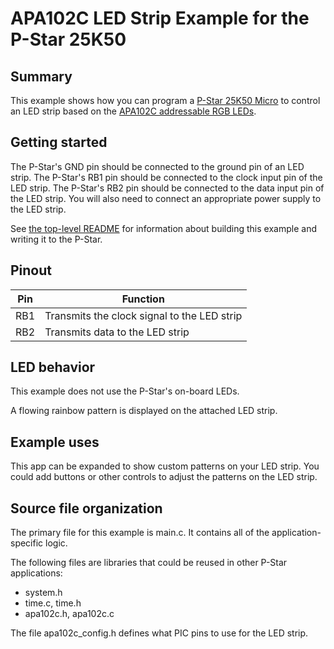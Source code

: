 # APA102C LED Strip Example for the P-Star 25K50

## Summary

This example shows how you can program a [P-Star 25K50 Micro][pstar25m] to
control an LED strip based on the [APA102C addressable RGB LEDs][cat].


## Getting started

The P-Star's GND pin should be connected to the ground pin of an LED strip.
The P-Star's RB1 pin should be connected to the clock input pin of the LED strip.
The P-Star's RB2 pin should be connected to the data input pin of the LED strip.
You will also need to connect an appropriate power supply to the LED strip.

See [the top-level README](../README.md) for information about building this
example and writing it to the P-Star.


## Pinout

| Pin | Function                                        |
|-----|-------------------------------------------------|
| RB1 | Transmits the clock signal to the LED strip     |
| RB2 | Transmits data to the LED strip                 |


## LED behavior

This example does not use the P-Star's on-board LEDs.

A flowing rainbow pattern is displayed on the attached LED strip.


## Example uses

This app can be expanded to show custom patterns on your LED strip.  You could
add buttons or other controls to adjust the patterns on the LED strip.


## Source file organization

The primary file for this example is main.c.  It contains all of the
application-specific logic.

The following files are libraries that could be reused in other P-Star
applications:

- system.h
- time.c, time.h
- apa102c.h, apa102c.c

The file apa102c_config.h defines what PIC pins to use for the LED strip.

[pstar25m]: https://www.pololu.com/product/3150
[cat]: https://www.pololu.com/category/181